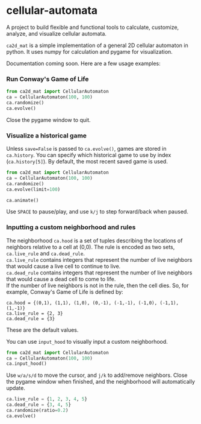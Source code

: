 # cellular-automata
A project to build flexible and functional tools to calculate, customize, analyze, and visualize cellular automata.

`ca2d_mat` is a simple implementation of a general 2D cellular automaton in python.
It uses numpy for calculation and pygame for visualization.

Documentation coming soon. Here are a few usage examples:

### Run Conway's Game of Life

```python
from ca2d_mat import CellularAutomaton 
ca = CellularAutomaton(100, 100)
ca.randomize()
ca.evolve()
```
Close the pygame window to quit.

### Visualize a historical game

Unless `save=False` is passed to `ca.evolve()`, games are stored in `ca.history`.
You can specify which historical game to use by index (`ca.history[5]`).
By default, the most recent saved game is used.

```python
from ca2d_mat import CellularAutomaton 
ca = CellularAutomaton(100, 100)
ca.randomize()
ca.evolve(limit=100)

ca.animate()
```

Use `SPACE` to pause/play, and use `k/j` to step forward/back when paused.


### Inputting a custom neighborhood and rules

The neighborhood `ca.hood` is a set of tuples describing the locations of neighbors relative to a cell at (0,0).
The rule is encoded as two sets, `ca.live_rule` and `ca.dead_rule`.
<br />
`ca.live_rule` contains integers that represent the number of live neighbors that would cause a live cell to continue to live.
<br />
`ca.dead_rule` contains integers that represent the number of live neighbors that would cause a dead cell to come to life.
<br />
If the number of live neighbors is not in the rule, then the cell dies.
So, for example, Conway's Game of Life is defined by:
<br />

`ca.hood = {(0,1), (1,1), (1,0), (0,-1), (-1,-1), (-1,0), (-1,1), (1,-1)}`
<br />
`ca.live_rule = {2, 3}`
<br />
`ca.dead_rule = {3}`

These are the default values.

You can use `input_hood` to visually input a custom neighborhood.

```python
from ca2d_mat import CellularAutomaton
ca = CellularAutomaton(100, 100)
ca.input_hood()
```
Use `w/a/s/d` to move the cursor, and `j/k` to add/remove neighbors.
Close the pygame window when finished, and the neighborhood will automatically update.

```python
ca.live_rule = {1, 2, 3, 4, 5}
ca.dead_rule = {3, 4, 5}
ca.randomize(ratio=0.2)
ca.evolve()
```


